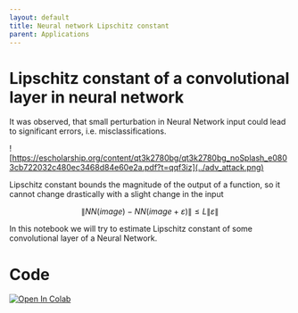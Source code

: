 ```yaml
---
layout: default
title: Neural network Lipschitz constant
parent: Applications
---
```


# Lipschitz constant of a convolutional layer in neural network

It was observed, that small perturbation in Neural Network input could lead to significant errors, i.e. misclassifications.

![https://escholarship.org/content/qt3k2780bg/qt3k2780bg_noSplash_e0803cb722032c480ec3468d84e60e2a.pdf?t=qqf3iz](../adv_attack.png)

Lipschitz constant bounds the magnitude of the output of a function, so it cannot change drastically with a slight change in the input

$$
\|NN(image) - NN(image+\varepsilon)\| \leq L\|\varepsilon\|
$$

In this notebook we will try to estimate Lipschitz constant of some convolutional layer of a Neural Network.

# Code
[![Open In Colab](https://colab.research.google.com/assets/colab-badge.svg#button)](https://colab.research.google.com/github/MerkulovDaniil/optim/blob/master/assets/Notebooks/Neural_Lipschitz.ipynb)